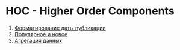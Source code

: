 HOC - Higher Order Components
===

1. [Форматирование даты публикации](time)
1. [Популярное и новое](highlight)
1. [Агрегация данных](aggregation)
